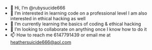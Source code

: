 - 👋 Hi, I’m @rubysucide666
- 👀 I’m interested in learning code on a professional level I am also interested in ethical hacking as well
- 🌱 I’m currently learning the basics of coding & ethical hacking
- 💞️ I’m looking to collaborate on anything once I know how to do it
- 📫 How to reach me 6147791439 or email me at heathersuicide666@aol.com

<!---
rubysucide666/rubysucide666 is a ✨ special ✨ repository because its `README.md` (this file) appears on your GitHub profile.
You can click the Preview link to take a look at your changes.
--->
